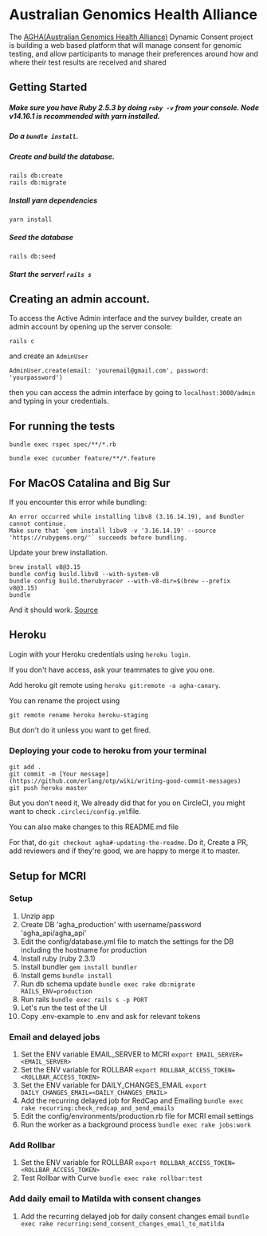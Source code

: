 # Australian Genomics Health Alliance

The [AGHA(Australian Genomics Health Alliance)](https://circleci.com/gh/Curve-Tomorrow/agha/tree/master) Dynamic Consent project is building a web based platform that will manage consent for genomic testing, and allow participants to manage their preferences around how and where their test results are received and shared

Getting Started
----------------------
##### Make sure you have Ruby 2.5.3 by doing `ruby -v` from your console. Node v14.16.1 is recommended with yarn installed.

##### Do a `bundle install`.

##### Create and build the database.

```shell
rails db:create
rails db:migrate
```

##### Install yarn dependencies

```shell
yarn install
```

##### Seed the database

```shell
rails db:seed
```

##### Start the server! `rails s`


## Creating an admin account.

To access the Active Admin interface and the survey builder, create an admin account by opening up the server console:

```shell
rails c
```

and create an `AdminUser`

```shell
AdminUser.create(email: 'youremail@gmail.com', password: 'yourpassword')
```

then you can access the admin interface by going to `localhost:3000/admin` and typing in your credentials.

## For running the tests
`bundle exec rspec spec/**/*.rb`

`bundle exec cucumber feature/**/*.feature`


For MacOS Catalina and Big Sur
----------------------

If you encounter this error while bundling:

```
An error occurred while installing libv8 (3.16.14.19), and Bundler
cannot continue.
Make sure that `gem install libv8 -v '3.16.14.19' --source
'https://rubygems.org/'` succeeds before bundling.
```

Update your brew installation.

```shell
brew install v8@3.15
bundle config build.libv8 --with-system-v8
bundle config build.therubyracer --with-v8-dir=$(brew --prefix v8@3.15)
bundle
```

And it should work. [Source](https://stackoverflow.com/questions/27875073/an-error-occurred-while-installing-libv8-3-16-14-7-and-bundler-cannot-continu)

Heroku
----------------------
Login with your Heroku credentials using `heroku login`.

If you don't have access, ask your teammates to give you one.

Add heroku git remote using `heroku git:remote -a agha-canary`.

You can rename the project using 

`git remote rename heroku heroku-staging`

But don't do it unless you want to get fired.

### Deploying your code to heroku from your terminal
```shell
git add .
git commit -m [Your message](https://github.com/erlang/otp/wiki/writing-good-commit-messages)
git push heroku master
```

But you don't need it, We already did that for you on CircleCI, you might want to check `.circleci/config.yml`file.

You can also make changes to this README.md file

For that, do `git checkout agha#-updating-the-readme`. Do it, Create a PR, add reviewers and if they're good, we are happy to merge it to master.


## Setup for MCRI

### Setup
 1. Unzip app
 1. Create DB 'agha_production' with username/password 'agha_api/agha_api' 
 1. Edit the config/database.yml file to match the settings for the DB including the hostname for production
 1. Install ruby (ruby 2.3.1)
 1. Install bundler `gem install bundler`
 1. Install gems `bundle install`
 1. Run db schema update `bundle exec rake db:migrate RAILS_ENV=production`
 1. Run rails `bundle exec rails s -p PORT`
 1. Let's run the test of the UI
 1. Copy .env-example to .env and ask for relevant tokens
 
### Email and delayed jobs
 1. Set the ENV variable EMAIL_SERVER to MCRI `export EMAIL_SERVER=<EMAIL_SERVER>`
 1. Set the ENV variable for ROLLBAR `export ROLLBAR_ACCESS_TOKEN=<ROLLBAR_ACCESS_TOKEN>`
 1. Set the ENV variable for DAILY_CHANGES_EMAIL `export DAILY_CHANGES_EMAIL=<DAILY_CHANGES_EMAIL>`
 1. Add the recurring delayed job for RedCap and Emailing `bundle exec rake recurring:check_redcap_and_send_emails`
 1. Edit the config/environments/production.rb file for MCRI email settings
 1. Run the worker as a background process `bundle exec rake jobs:work`
 
### Add Rollbar
 1. Set the ENV variable for ROLLBAR `export ROLLBAR_ACCESS_TOKEN=<ROLLBAR_ACCESS_TOKEN>`
 1. Test Rollbar with Curve `bundle exec rake rollbar:test`

### Add daily email to Matilda with consent changes
 1. Add the recurring delayed job for daily consent changes email `bundle exec rake recurring:send_consent_changes_email_to_matilda`

